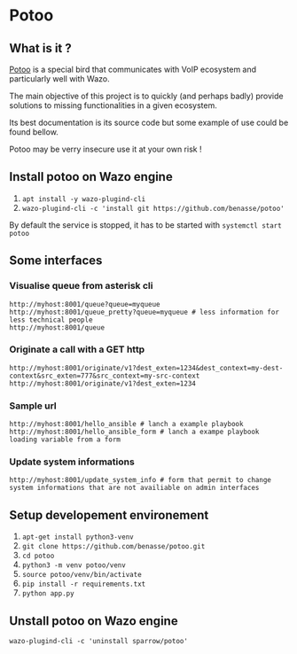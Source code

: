 # Potoo

## What is it ?
[Potoo](https://en.wikipedia.org/wiki/Potoo) is a special bird that communicates with VoIP ecosystem and particularly well with Wazo.

The main objective of this project is to quickly (and perhaps badly) provide solutions to missing functionalities in a given ecosystem.

Its best documentation is its source code but some example of use could be found bellow.

Potoo may be verry insecure use it at your own risk !

## Install potoo on Wazo engine
1. `apt install -y wazo-plugind-cli`
2. `wazo-plugind-cli -c 'install git https://github.com/benasse/potoo'`

By default the service is stopped, it has to be started with `systemctl start potoo`

## Some interfaces

### Visualise queue from asterisk cli
```
http://myhost:8001/queue?queue=myqueue
http://myhost:8001/queue_pretty?queue=myqueue # less information for less technical people
http://myhost:8001/queue
```
### Originate a call with a GET http
```
http://myhost:8001/originate/v1?dest_exten=1234&dest_context=my-dest-context&src_exten=777&src_context=my-src-context
http://myhost:8001/originate/v1?dest_exten=1234
```
### Sample url
```
http://myhost:8001/hello_ansible # lanch a example playbook
http://myhost:8001/hello_ansible_form # lanch a exampe playbook loading variable from a form
```
### Update system informations
```
http://myhost:8001/update_system_info # form that permit to change system informations that are not availiable on admin interfaces
```
## Setup developement environement
1. `apt-get install python3-venv`
2. `git clone https://github.com/benasse/potoo.git`
3. `cd potoo`
4. `python3 -m venv potoo/venv`
5. `source potoo/venv/bin/activate`
6. `pip install -r requirements.txt`
7. `python app.py`

## Unstall potoo on Wazo engine
`wazo-plugind-cli -c 'uninstall sparrow/potoo'`
